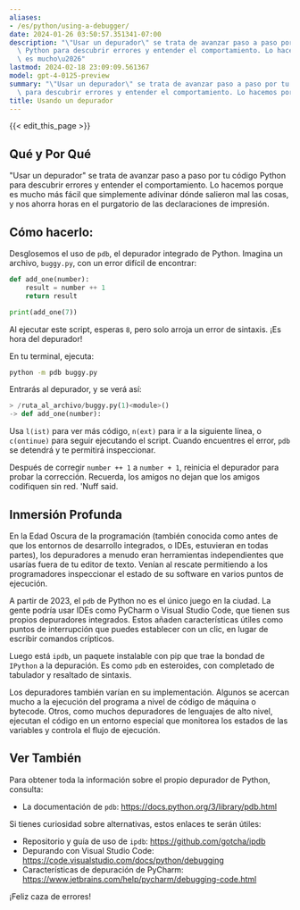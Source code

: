 ```yaml
---
aliases:
- /es/python/using-a-debugger/
date: 2024-01-26 03:50:57.351341-07:00
description: "\"Usar un depurador\" se trata de avanzar paso a paso por tu c\xF3digo\
  \ Python para descubrir errores y entender el comportamiento. Lo hacemos porque\
  \ es mucho\u2026"
lastmod: 2024-02-18 23:09:09.561367
model: gpt-4-0125-preview
summary: "\"Usar un depurador\" se trata de avanzar paso a paso por tu c\xF3digo Python\
  \ para descubrir errores y entender el comportamiento. Lo hacemos porque es mucho\u2026"
title: Usando un depurador
---
```


{{< edit_this_page >}}

## Qué y Por Qué
"Usar un depurador" se trata de avanzar paso a paso por tu código Python para descubrir errores y entender el comportamiento. Lo hacemos porque es mucho más fácil que simplemente adivinar dónde salieron mal las cosas, y nos ahorra horas en el purgatorio de las declaraciones de impresión.

## Cómo hacerlo:
Desglosemos el uso de `pdb`, el depurador integrado de Python. Imagina un archivo, `buggy.py`, con un error difícil de encontrar:

```Python
def add_one(number):
    result = number ++ 1
    return result

print(add_one(7))
```

Al ejecutar este script, esperas `8`, pero solo arroja un error de sintaxis. ¡Es hora del depurador!

En tu terminal, ejecuta:
```bash
python -m pdb buggy.py
```

Entrarás al depurador, y se verá así:
```Python
> /ruta_al_archivo/buggy.py(1)<module>()
-> def add_one(number):
```

Usa `l(ist)` para ver más código, `n(ext)` para ir a la siguiente línea, o `c(ontinue)` para seguir ejecutando el script. Cuando encuentres el error, `pdb` se detendrá y te permitirá inspeccionar.

Después de corregir `number ++ 1` a `number + 1`, reinicia el depurador para probar la corrección.
Recuerda, los amigos no dejan que los amigos codifiquen sin red. 'Nuff said.

## Inmersión Profunda
En la Edad Oscura de la programación (también conocida como antes de que los entornos de desarrollo integrados, o IDEs, estuvieran en todas partes), los depuradores a menudo eran herramientas independientes que usarías fuera de tu editor de texto. Venían al rescate permitiendo a los programadores inspeccionar el estado de su software en varios puntos de ejecución.

A partir de 2023, el `pdb` de Python no es el único juego en la ciudad. La gente podría usar IDEs como PyCharm o Visual Studio Code, que tienen sus propios depuradores integrados. Estos añaden características útiles como puntos de interrupción que puedes establecer con un clic, en lugar de escribir comandos crípticos.

Luego está `ipdb`, un paquete instalable con pip que trae la bondad de `IPython` a la depuración. Es como `pdb` en esteroides, con completado de tabulador y resaltado de sintaxis.

Los depuradores también varían en su implementación. Algunos se acercan mucho a la ejecución del programa a nivel de código de máquina o bytecode. Otros, como muchos depuradores de lenguajes de alto nivel, ejecutan el código en un entorno especial que monitorea los estados de las variables y controla el flujo de ejecución.

## Ver También
Para obtener toda la información sobre el propio depurador de Python, consulta:
- La documentación de `pdb`: https://docs.python.org/3/library/pdb.html

Si tienes curiosidad sobre alternativas, estos enlaces te serán útiles:
- Repositorio y guía de uso de `ipdb`: https://github.com/gotcha/ipdb
- Depurando con Visual Studio Code: https://code.visualstudio.com/docs/python/debugging
- Características de depuración de PyCharm: https://www.jetbrains.com/help/pycharm/debugging-code.html

¡Feliz caza de errores!
